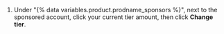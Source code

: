 1. Under "{% data variables.product.prodname_sponsors %}", next to the sponsored account, click your current tier amount, then click **Change tier**.

